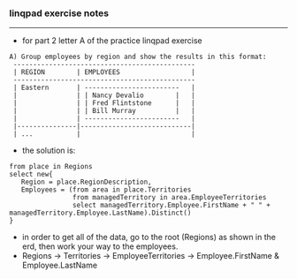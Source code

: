 ### linqpad exercise notes
---

- for part 2  letter A of the practice linqpad exercise
```
A) Group employees by region and show the results in this format:
 ----------------------------------------------
 | REGION        | EMPLOYEES                  |
 ----------------------------------------------
 | Eastern       | ------------------------   |
 |               | | Nancy Devalio        |   |
 |               | | Fred Flintstone      |   |
 |               | | Bill Murray          |   |
 |               | ------------------------   |
 |---------------|----------------------------|
 | ...           |                            |
```
 - the solution is:
 ```
from place in Regions
select new{
	Region = place.RegionDescription,
	Employees = (from area in place.Territories 
				 from managedTerritory in area.EmployeeTerritories
				 select managedTerritory.Employee.FirstName + " " + managedTerritory.Employee.LastName).Distinct()
}
 ```

- in order to get all of the data, go to the root (Regions) as shown in the erd, then work your way to the employees.
- Regions -> Territories -> EmployeeTerritories -> Employee.FirstName & Employee.LastName